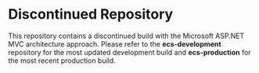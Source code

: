 # Discontinued Repository
This repository contains a discontinued build with the Microsoft ASP.NET MVC architecture approach. Please refer to the **ecs-development**
repository for the most updated development build and **ecs-production** for the most recent production build.
